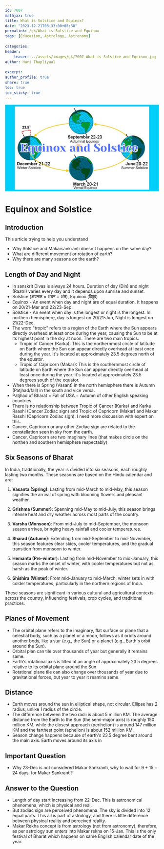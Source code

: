 ```yaml
---        
id: 7007       
mathjax: true        
title: What is Solstice and Equinox?    
date: "2023-12-21T08:33:00+05:30"        
permalink: /gk/What-is-Solstice-and-Equinox        
tags: [Education, Astrology, Astronomy]        
        
categories:        
header:        
    teaser: ../assets/images/gk/7007-What-is-Solstice-and-Equinox.jpg        
author: Hari Thapliyaal        

excerpt:        
author_profile: true        
share: true        
toc: true  
toc_sticky: true    
---        
```


![What is Solstice and Equinox?](../assets/images/gk/7007-What-is-Solstice-and-Equinox.jpg)   
    
# Equinox and Solstice    
    
## Introduction
    
This article trying to help you understand 
- Why Solstice and Makarsankranti doesn't happens on the same day?
- What are different movement or rotation of earth?
- Why there are many seasons on the earth?

## Length of Day and Night

- In sanskrit Divas is always 24 hours. Duration of day (Din) and night (Raatri) varies every day and it depends upon sunrise and sunset.
- Solstice (अयनांत = अयन + अंत), Equinox (विषुव)
- Equinox - An event when day and night are of equal duration. It happens on 20/21-Mar and 22/23-Sep.
- Solstice - An event when day is the longest or night is the longest. In northern hemisphere, day is longest on 20/21-Jun, Night is longest on 21/22-Dec. 
- The word "tropic" refers to a region of the Earth where the Sun appears directly overhead at least once during the year, causing the Sun to be at its highest point in the sky at noon. There are two main tropics:
	- Tropic of Cancer (Karka): This is the northernmost circle of latitude on Earth where the Sun can appear directly overhead at least once during the year. It's located at approximately 23.5 degrees north of the equator.
	- Tropic of Capricorn (Makar): This is the southernmost circle of latitude on Earth where the Sun can appear directly overhead at least once during the year. It's located at approximately 23.5 degrees south of the equator.
- When there is Spring (Vasant) in the north hemisphere there is Autumn (Patjhad/fall) in the south and vice versa. 
- Patjhad of Bharat = Fall of USA = Autumn of other English speaking countries.
- There is no relationship between Tropic of Cancer (Karka) and Karka Raashi (Cancer Zodiac sign) and Tropic of Capricorn (Makar) and Makar Rasshi (Capricorn Zodiac sign). I need more discussion with expert on this.
- Cancer, Capricorn or any other Zodiac sign are related to the constellation seen in sky from the earth.
- Cancer, Capricorn are two imaginary lines (that makes circle on the northen and southern hemisphere respectably)

## Six Seasons of Bharat

In India, traditionally, the year is divided into six seasons, each roughly lasting two months. These seasons are based on the Hindu calendar and are:

1. **Vasanta (Spring)**: Lasting from mid-March to mid-May, this season signifies the arrival of spring with blooming flowers and pleasant weather.

2. **Grishma (Summer)**: Spanning mid-May to mid-July, this season brings intense heat and dry weather across most parts of the country.

3. **Varsha (Monsoon)**: From mid-July to mid-September, the monsoon season arrives, bringing heavy rainfall and cooler temperatures.

4. **Sharad (Autumn)**: Extending from mid-September to mid-November, this season features clear skies, cooler temperatures, and the gradual transition from monsoon to winter.

5. **Hemanta (Pre-winter)**: Lasting from mid-November to mid-January, this season marks the onset of winter, with cooler temperatures but not as harsh as the peak of winter.

6. **Shishira (Winter)**: From mid-January to mid-March, winter sets in with colder temperatures, particularly in the northern regions of India.

These seasons are significant in various cultural and agricultural contexts across the country, influencing festivals, crop cycles, and traditional practices.

## Planes of Movement 
- The orbital plane refers to the imaginary, flat surface or plane that a celestial body, such as a planet or a moon, follows as it orbits around another body, like a star (e.g., the Sun) or a planet (e.g., Earth's orbit around the Sun).
- Orbital plan can tile over thousands of year but generally it remains same.
- Earth's rotational axis is tilted at an angle of approximately 23.5 degrees relative to its orbital plane around the Sun
- Rotational plane tile can also change over thousands of year due to gravitational forces, but year to year it reamins same.

## Distance
- Earth moves around the sun in elliptical shape, not circular. Ellipse has 2 radius, unlike 1 radius of the circle.
- The difference between the two radii is about 5 million KM. The average distance from the Earth to the Sun (the semi-major axis) is roughly 150 million KM, while the closest approach (perihelion) is around 147 million KM and the farthest point (aphelion) is about 152 million KM.
- Season change happens because of earth's 23.5 degree bent around the main axis. Earth moves around its axis in 

## Important Question
- Why 23-Dec is not considered Makar Sankranti, why to wait for 9 + 15 = 24 days, for Makar Sankranti?

## Answer to the Question
- Length of day start increasing from 22-Dec. This is astronomical phenomena, which is physical and real.
- But zodiac sign are perceived phenomena. The sky is divided into 12 equal parts. This all is part of astrology, and there is little difference between physical reality and perceived reality.
- Makar Rekha concept is from astrology (not from astronomy), therefore, as per astrology sun enters into Makar rekha on 15-Jan. This is the only festival of Bharat which happens on same English calendar date of the year.


